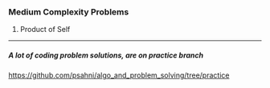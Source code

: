 ### Medium Complexity Problems
1. Product of Self



------------------------------------------
##### A lot of coding problem solutions, are on practice branch
https://github.com/psahni/algo_and_problem_solving/tree/practice
